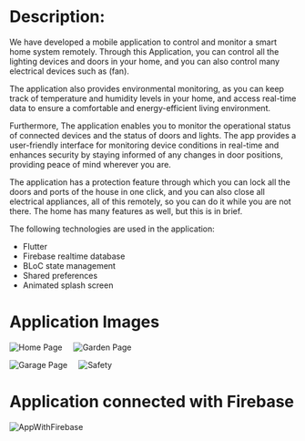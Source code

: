 # Description:

We have developed a mobile application to control and monitor a smart home system remotely. Through this Application, you can control all the lighting devices and doors in your home, and you can also control many electrical devices such as (fan).

The application also provides environmental monitoring, as you can keep track of temperature and humidity levels in your home, and access real-time data to ensure a comfortable and energy-efficient living environment.

Furthermore, The application enables you to monitor the operational status of connected devices and the status of doors and lights. The app provides a user-friendly interface for monitoring device conditions in real-time and enhances security by staying informed of any changes in door positions, providing peace of mind wherever you are.

The application has a protection feature through which you can lock all the doors and ports of the house in one click, and you can also close all electrical appliances, all of this remotely, so you can do it while you are not there. The home has many features as well, but this is in brief.

The following technologies are used in the application:
* Flutter
* Firebase realtime database
* BLoC state management
* Shared preferences
* Animated splash screen

# Application Images
![Home Page](https://github.com/HabibaElmahdy/iHaven/assets/73762230/14542801-a3d1-4422-8d1a-7a527e35948e)&nbsp;&nbsp;&nbsp;&nbsp;
![Garden Page](https://github.com/HabibaElmahdy/iHaven/assets/73762230/20e6c8fb-537a-45c2-8e44-d71d3df87de9)

![Garage Page](https://github.com/HabibaElmahdy/iHaven/assets/73762230/aa40b26a-c337-4210-8199-8b7cc498ff53)&nbsp;&nbsp;&nbsp;&nbsp;
![Safety](https://github.com/HabibaElmahdy/iHaven/assets/73762230/b7b74493-b591-45c3-a587-538d2fd02278)

# Application connected with Firebase
![AppWithFirebase](https://github.com/HabibaElmahdy/iHaven/assets/73762230/db7d8a39-c7a1-4a0d-a4f7-e164b37da77d)

